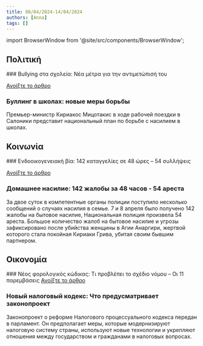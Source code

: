 ```yaml
---
title: 08/04/2024-14/04/2024
authors: [Anna]
tags: []
---
```


import BrowserWindow from '@site/src/components/BrowserWindow';

## Πολιτική

<BrowserWindow url="tovima.gr">
### Bullying στα σχολεία: Νέα μέτρα για την αντιμετώπισή του 

<a className="button button--primary button" href="https://www.tovima.gr/2024/04/09/politics/bullying-sta-sxoleia-nea-metra-gia-tin-antimetopisi-tou-ti-provlepoun/"> Ανοίξτε το άρθρο </a>
</BrowserWindow>

<h3> Буллинг в школах: новые меры борьбы </h3>

Премьер-министр Кириакос Мицотакис в ходе рабочей поездки в Салоники представит национальный план по борьбе с насилием в школах.
<!--truncate-->
## Κοινωνία

<BrowserWindow url="kathimerini.gr">
### Ενδοοικογενειακή βία: 142 καταγγελίες σε 48 ώρες – 54 συλλήψεις

<a className="button button--primary button" href="https://www.kathimerini.gr/society/562972993/endooikogeneiaki-via-142-kataggelies-se-48-ores-54-syllipseis/"> Ανοίξτε το άρθρο </a>
</BrowserWindow>

<h3> Домашнее насилие: 142 жалобы за 48 часов - 54 ареста</h3>

За двое суток в компетентные органы полиции поступило несколько сообщений о случаях насилия в семье. 7 и 8 апреля было получено 142 жалобы на бытовое насилие, Национальная полиция произвела 54 ареста. Большое количество жалоб на бытовое насилие и угрозы зафиксировано после убийства женщины в Агии Анаргири, жертвой которого стала покойная Кириаки Грива, убитая своим бывшим партнером.

## Οικονομία

<BrowserWindow url="naftemporiki.gr">
### Νέος φορολογικός κώδικας: Τι προβλέπει το σχέδιο νόμου – Οι 11 παρεμβάσεις
<a className="button button--primary button" href="https://www.naftemporiki.gr/finance/economy/1636182/neos-forologikos-kodikas-ti-provlepei-to-schedio-nomoy-oi-11-paremvaseis/"> Ανοίξτε το άρθρο </a>
</BrowserWindow>

<h3> Новый налоговый кодекс: Что предусматривает законопроект </h3>

Законопроект о реформе Налогового процессуального кодекса передан в парламент. Он предполагает меры, которые модернизируют налоговую систему страны, используют новые технологии и укрепляют отношения между государством и гражданами в налоговых вопросах.

